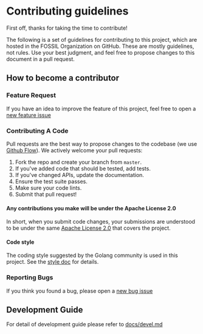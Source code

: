 # Contributing guidelines

First off, thanks for taking the time to contribute!

The following is a set of guidelines for contributing to this project, which are hosted in the FOSSIL Organization on GitHub. These are mostly guidelines, not rules. Use your best judgment, and feel free to propose changes to this document in a pull request.

## How to become a contributor

### Feature Request

If you have an idea to improve the feature of this project, feel free to open a [new feature issue](https://github.com/fossildev/ghost-operator/issues/new?assignees=&labels=&template=feature_request.md&title=)

### Contributing A Code

Pull requests are the best way to propose changes to the codebase (we use [Github Flow](https://guides.github.com/introduction/flow/index.html)). We actively welcome your pull requests:

1. Fork the repo and create your branch from `master`.
2. If you've added code that should be tested, add tests.
3. If you've changed APIs, update the documentation.
4. Ensure the test suite passes.
5. Make sure your code lints.
6. Submit that pull request!

#### Any contributions you make will be under the Apache License 2.0

In short, when you submit code changes, your submissions are understood to be under the same [Apache License 2.0](LICENSE) that covers the project.

#### Code style

The coding style suggested by the Golang community is used in this project. See the [style doc](https://github.com/golang/go/wiki/CodeReviewComments) for details.

### Reporting Bugs

If you think you found a bug, please open a [new bug issue](https://github.com/fossildev/ghost-operator/issues/new?assignees=&labels=&template=bug_report.md&title=)

## Development Guide

For detail of development guide please refer to [docs/devel.md](docs/devel.md)